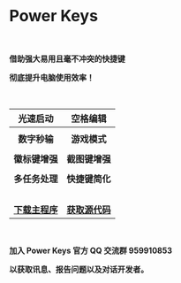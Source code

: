 ﻿<br>

# Power Keys

<br>

**借助强大易用且毫不冲突的快捷键**

**彻底提升电脑使用效率！**

<br>

|**光速启动**| **空格编辑**
|:-:|:-:|
||
|**数字秒输**| **游戏模式**
||
|**徽标键增强**| **截图键增强**
||
|**多任务处理**| **快捷键简化**
|<br>|<br>
|[**下载主程序**](https://github.com/szzhiyang/PerfectWindows/wiki/%E4%B8%8B%E8%BD%BD-Power-Keys)|[**获取源代码**](https://github.com/szzhiyang/PerfectWindows/tree/master/Power-Keys)

<br>

**加入 Power Keys 官方 QQ 交流群 959910853**

**以获取讯息、报告问题以及对话开发者。**